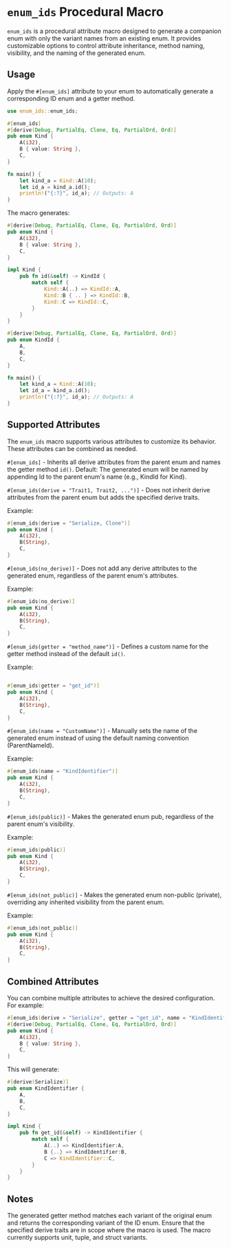 # `enum_ids` Procedural Macro

`enum_ids` is a procedural attribute macro designed to generate a companion enum with only the variant names from an existing enum. It provides customizable options to control attribute inheritance, method naming, visibility, and the naming of the generated enum.

## Usage

Apply the `#[enum_ids]` attribute to your enum to automatically generate a corresponding ID enum and a getter method.

```rust
use enum_ids::enum_ids;

#[enum_ids]
#[derive(Debug, PartialEq, Clone, Eq, PartialOrd, Ord)]
pub enum Kind {
    A(i32),
    B { value: String },
    C,
}

fn main() {
    let kind_a = Kind::A(10);
    let id_a = kind_a.id();
    println!("{:?}", id_a); // Outputs: A
}
```

The macro generates:

```rust
#[derive(Debug, PartialEq, Clone, Eq, PartialOrd, Ord)]
pub enum Kind {
    A(i32),
    B { value: String },
    C,
}

impl Kind {
    pub fn id(&self) -> KindId {
        match self {
            Kind::A(..) => KindId::A,
            Kind::B { .. } => KindId::B,
            Kind::C => KindId::C,
        }
    }
}

#[derive(Debug, PartialEq, Clone, Eq, PartialOrd, Ord)]
pub enum KindId {
    A,
    B,
    C,
}

fn main() {
    let kind_a = Kind::A(10);
    let id_a = kind_a.id();
    println!("{:?}", id_a); // Outputs: A
}
```


## Supported Attributes

The `enum_ids` macro supports various attributes to customize its behavior. These attributes can be combined as needed.

`#[enum_ids]` - Inherits all derive attributes from the parent enum and names the getter method `id()`.
Default: The generated enum will be named by appending Id to the parent enum's name (e.g., KindId for Kind).

`#[enum_ids(derive = "Trait1, Trait2, ...")]` - Does not inherit derive attributes from the parent enum but adds the specified derive traits.

Example:

```rust
#[enum_ids(derive = "Serialize, Clone")]
pub enum Kind {
    A(i32),
    B(String),
    C,
}
```

`#[enum_ids(no_derive)]` - Does not add any derive attributes to the generated enum, regardless of the parent enum's attributes.

Example:
```rust
#[enum_ids(no_derive)]
pub enum Kind {
    A(i32),
    B(String),
    C,
}
```

`#[enum_ids(getter = "method_name")]` - Defines a custom name for the getter method instead of the default `id()`.

Example:

```rust

#[enum_ids(getter = "get_id")]
pub enum Kind {
    A(i32),
    B(String),
    C,
}
```
`#[enum_ids(name = "CustomName")]` - Manually sets the name of the generated enum instead of using the default naming convention (ParentNameId).

Example:
```rust
#[enum_ids(name = "KindIdentifier")]
pub enum Kind {
    A(i32),
    B(String),
    C,
}
```

`#[enum_ids(public)]` - Makes the generated enum pub, regardless of the parent enum's visibility.

Example:
```rust
#[enum_ids(public)]
pub enum Kind {
    A(i32),
    B(String),
    C,
}
```

`#[enum_ids(not_public)]` - Makes the generated enum non-public (private), overriding any inherited visibility from the parent enum.

Example:
```rust
#[enum_ids(not_public)]
pub enum Kind {
    A(i32),
    B(String),
    C,
}
```

## Combined Attributes
You can combine multiple attributes to achieve the desired configuration. For example:

```rust
#[enum_ids(derive = "Serialize", getter = "get_id", name = "KindIdentifier", public)]
#[derive(Debug, PartialEq, Clone, Eq, PartialOrd, Ord)]
pub enum Kind {
    A(i32),
    B { value: String },
    C,
}
```
This will generate:

```rust
#[derive(Serialize)]
pub enum KindIdentifier {
    A,
    B,
    C,
}

impl Kind {
    pub fn get_id(&self) -> KindIdentifier {
        match self {
            A(..) => KindIdentifier:A,
            B {..} => KindIdentifier:B,
            C => KindIdentifier::C,
        }
    }
}
```

## Notes

The generated getter method matches each variant of the original enum and returns the corresponding variant of the ID enum.
Ensure that the specified derive traits are in scope where the macro is used.
The macro currently supports unit, tuple, and struct variants.
